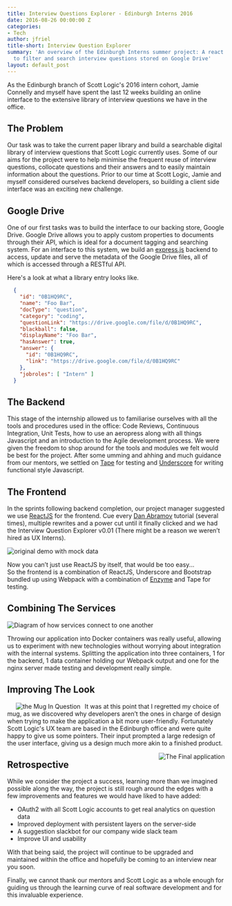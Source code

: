 ```yaml
---
title: Interview Questions Explorer - Edinburgh Interns 2016
date: 2016-08-26 00:00:00 Z
categories:
- Tech
author: jfriel
title-short: Interview Question Explorer
summary: 'An overview of the Edinburgh Interns summer project: A react application
  to filter and search interview questions stored on Google Drive'
layout: default_post
---
```


As the Edinburgh branch of Scott Logic's 2016 intern cohort,
 Jamie Connelly and myself have spent the last 12 weeks building an online interface to the extensive library of interview questions we have in the office.


## The Problem

Our task was to take the current paper library and build a searchable digital library of interview questions that Scott Logic currently uses.
Some of our aims for the project were to help minimise the frequent reuse of interview questions, collocate questions and their answers and to easily maintain information about the questions.
Prior to our time at Scott Logic, Jamie and myself considered ourselves backend developers, so building a client side interface was an exciting new challenge.



## Google Drive

One of our first tasks was to build the interface to our backing store, Google Drive.
Google Drive allows you to apply custom properties to documents through their API,
which is ideal for a document tagging and searching system. For an interface to this system,
we build an [express.js](http://www.expressjs.com) backend to access, update and serve the metadata of the Google Drive files,
all of which is accessed through a RESTful API.


Here's a look at what a library entry looks like.

~~~ json
  {
    "id": "0B1HQ9RC",
    "name": "Foo Bar",
    "docType": "question",
    "category": "coding",
    "questionLink": "https://drive.google.com/file/d/0B1HQ9RC",
    "blackball": false,
    "displayName": "Foo Bar",
    "hasAnswer": true,
    "answer": {
      "id": "0B1HQ9RC",
      "link": "https://drive.google.com/file/d/0B1HQ9RC"
    },
    "jobroles": [ "Intern" ]
  }
~~~


## The Backend

This stage of the internship allowed us to familiarise ourselves with all the tools and procedures used in the office:
 Code Reviews, Continuous Integration, Unit Tests, how to use an aeropress along with all things Javascript and an introduction to the Agile development process.
We were given the freedom to shop around for the tools and modules we felt would be best for the project.
After some umming and ahhing and much guidance from  our mentors,
 we settled on [Tape](https://github.com/substack/tape) for testing
 and [Underscore](http://underscorejs.org/) for writing functional style Javascript.

## The Frontend

In the sprints following backend completion, our project manager suggested we use [ReactJS](https://facebook.github.io/react/) for the frontend.
Cue every [Dan Abramov](https://twitter.com/dan_abramov) tutorial (several times),
multiple rewrites and a power cut until it finally clicked and we had the Interview Question Explorer v0.01
(There might be a reason we weren’t hired as UX Interns).

<img src='{{ site.baseurl }}/jfriel/assets/firstpass.png' alt='original demo with mock data'/>


Now you can’t just use ReactJS by itself, that would be too easy...  
So the frontend is a combination of ReactJS, Underscore and Bootstrap bundled up using Webpack with
a combination of [Enzyme](https://github.com/airbnb/enzyme) and Tape for testing.

## Combining The Services

<img src='{{ site.baseurl }}/jfriel/assets/schema.png' alt='Diagram of how services connect to one another'/>   



  Throwing our application into Docker containers was really useful,
  allowing us to experiment with new technologies without worrying about integration with the internal systems.
  Splitting the application into three containers, 1 for the backend, 1 data container holding our Webpack output and one for the nginx server made testing and development really simple.

## Improving The Look   

<img src='{{ site.baseurl }}/jfriel/assets/css-is-awesome.jpg' alt='the Mug In Question' align='left' hspace="20" style="margin-right: 10px"/>




It was at this point that I regretted my choice of mug,
as we discovered why developers aren’t the ones in charge of design when trying to make the application a bit more user-friendly.
Fortunately Scott Logic's UX team are based in the Edinburgh office and were quite happy to give us some pointers. Their input
prompted a large redesign of the user interface, giving us a design much more akin to a finished product.

<img src='{{ site.baseurl }}/jfriel/assets/final_app.png' alt='The Final application' align='right' style="margin-bottom: 10px"/>   





## Retrospective

  While we consider the project a success, learning more than we imagined possible along the way,
  the project is still rough around the edges with a few improvements and features we would have liked to have added:

<ul>
  <li>OAuth2 with all Scott Logic accounts to get real analytics on question data</li>
  <li>Improved deployment with persistent layers on the server-side</li>
  <li>A suggestion slackbot for our company wide slack team</li>
  <li>Improve UI and usability</li>
</ul>

 With that being said, the project will continue to be upgraded and maintained within the office and hopefully be coming to an interview near you soon.

  Finally, we cannot thank our mentors and Scott Logic as a whole enough for guiding us through the learning curve of real software development and for this invaluable experience.

